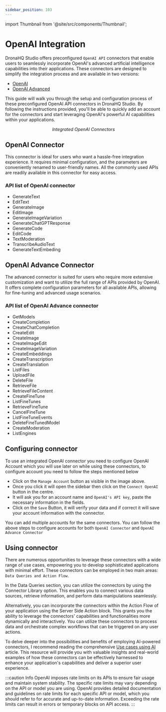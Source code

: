 ```yaml
---
sidebar_position: 103
---
```


import Thumbnail from '@site/src/components/Thumbnail';

# OpenAI Integration

DronaHQ Studio offers preconfigured `OpenAI API` connectors that enable users to seamlessly incorporate OpenAI's advanced artificial intelligence capabilities into their applications. These connectors are designed to simplify the integration process and are available in two versions:

- <a href="#openai-connector">OpenAI</a>
- <a href="#openai-advance-connector">OpenAI Advanced</a>

This guide will walk you through the setup and configuration process of these preconfigured OpenAI API connectors in DronaHQ Studio. By following the instructions provided, you'll be able to quickly add an account for the connectors and start leveraging OpenAI's powerful AI capabilities within your applications.

<figure>
  <Thumbnail src="/img/dronahq-ai/open-ai-integration/integrated-connector.png" alt="Integrated OpenAI Connetors" width='100%'/>
  <figcaption align = "center"><i>Integrated OpenAI Connectors</i></figcaption>
</figure>

## OpenAI Connector

 This connector is ideal for users who want a hassle-free integration experience. It requires minimal configuration, and the parameters are conveniently renamed to user-friendly names. All the commonly used APIs are readily available in this connector for easy access.
### API list of OpenAI connector

- GenerateText
- EditText
- GenerateImage
- EditImage
- GenerateImageVariation
- GenerateChatGPTResponse
- GenerateCode
- EditCode
- TextModeration
- TranscribeAudioText
- GenerateTextEmbeding


## OpenAI Advance Connector

The advanced connector is suited for users who require more extensive customization and want to utilize the full range of APIs provided by OpenAI. It offers complete configuration parameters for all available APIs, allowing for fine-tuning and advanced usage scenarios.

### API list of OpenAI Advance connector

- GetModels
- CreateCompletion
- CreateChatCompletion
- CreateEdit
- CreateImage
- CreateImageEdit
- CreateImageVariation
- CreateEmbeddings
- CreateTranscription
- CreateTranslation
- ListFiles
- UploadFile
- DeleteFile
- RetrieveFile
- RetrieveFileContent
- CreateFineTune
- ListFineTunes
- RetrieveFineTune
- CancelFineTune
- ListFineTuneEvents
- DeleteFineTunedModel
- CreateModeration
- ListEngines


## Configuring connector

To use an integrated OpenAI connector you need to configure OpenAI Account which you will use later on while using these connectors, to configure account you need to follow the steps mentioned below

- Click on the `Manage Account` button as visible in the image above.
- Once you click it will open the sidebar then click on the `Connect OpenAI` button in the centre.
- It will ask you for an account name and `OpenAI's API key`, paste the necessary information in the fields.
- Click on the `Save` Button, it will verify your data and if correct it will save your account information with the connector.

You can add multiple accounts for the same connectors. You can follow the above steps to configure accounts for both `OpenAI Connector` and `OpenAI Advance Connector`

## Using connector

There are numerous opportunities to leverage these connectors with a wide range of use cases, empowering you to develop sophisticated applications with minimal effort. These connectors can be employed in two main areas: `Data Queries and Action Flow`.

In the Data Queries section, you can utilize the connectors by using the Connector Library option. This enables you to connect various data sources, retrieve information, and perform data manipulations seamlessly.

Alternatively, you can incorporate the connectors within the Action Flow of your application using the Server Side Action block. This grants you the ability to leverage the connectors' capabilities and functionalities more dynamically and interactively. You can utilize these connectors to process data and orchestrate complex workflows that can be triggered on any user actions.

To delve deeper into the possibilities and benefits of employing AI-powered connectors, I recommend reading the comprehensive [Use cases using AI](/reference/connectors/openai-advanced/#using-openai-advanced-connector) article. This resource will provide you with valuable insights and real-world examples of how these connectors can be effectively harnessed to enhance your application's capabilities and deliver a superior user experience.

:::caution Info
OpenAI imposes rate limits on its APIs to ensure fair usage and maintain system stability. The specific rate limits may vary depending on the API or model you are using. OpenAI provides detailed documentation and guidelines on rate limits for each specific API or model, which you should refer to for accurate and up-to-date information. Exceeding the rate limits can result in errors or temporary blocks on API access.
:::